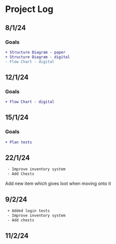 # Project Log

## 8/1/24
### Goals
```diff
+ Structure Diagram - paper
+ Structure Diagram - digital
- Flow Chart - digital
```


## 12/1/24
### Goals
```diff
+ Flow Chart - digital
```

## 15/1/24
### Goals
```diff
+ Plan tests
```

## 22/1/24
```diff
 - Improve inventory system
 - Add Chests
```
Add new item which gives loot when moving onto it

## 9/2/24
```diff
 + Added login tests
 - Improve inventory system
 - Add chests
```

## 11/2/24
```diff

```